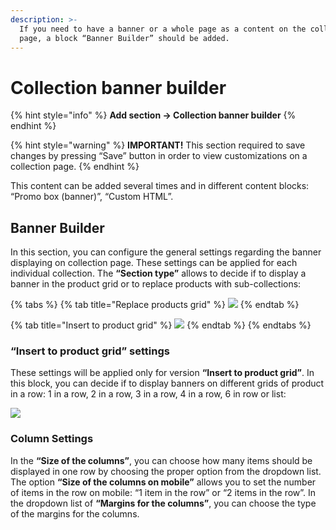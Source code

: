 ```yaml
---
description: >-
  If you need to have a banner or a whole page as a content on the collection
  page, a block “Banner Builder” should be added.
---
```


# Collection banner builder

{% hint style="info" %}
**Add section -> Collection banner builder**
{% endhint %}

{% hint style="warning" %}
**IMPORTANT!** This section required to save changes by pressing “Save” button in order to view customizations on a collection page.
{% endhint %}

&#x20;This content can be added several times and in different content blocks: “Promo box (banner)”, “Custom HTML”.&#x20;

## Banner Builder

&#x20;In this section, you can configure the general settings regarding the banner displaying on collection page. These settings can be applied for each individual collection. The **“Section type”** allows to decide if to display a banner in the product grid or to replace products with sub-collections:

{% tabs %}
{% tab title="Replace products grid" %}
![](<../../.gitbook/assets/collections\_replace grid.png>)
{% endtab %}

{% tab title="Insert to product grid" %}
![](<../../.gitbook/assets/collection\_product grid.png>)
{% endtab %}
{% endtabs %}

### **“**Insert to product grid**”** settings

&#x20;These settings will be applied only for version **“Insert to product grid”**. In this block, you can decide if to display banners on different grids of product in a row: 1 in a row, 2 in a row, 3 in a row, 4 in a row, 6 in  row or list:

![](<../../.gitbook/assets/collections\_product grid.png>)

### Column Settings

&#x20;In the **“Size of the columns”**, you can choose how many items should be displayed in one row by choosing the proper option from the dropdown list. The option **“Size of the columns on mobile”** allows you to set the number of items in the row on mobile: “1 item in the row” or “2 items in the row”. In the dropdown list of **“Margins for the columns”**, you can choose the type of the margins for the columns.
